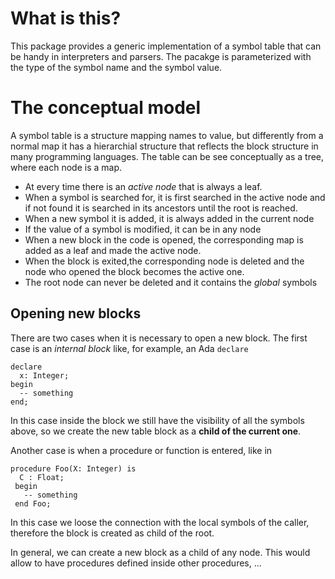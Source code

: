 # What is this?

This package provides a generic implementation of a symbol table that can be handy in interpreters and parsers.
The pacakge is parameterized with the type of the symbol name and the symbol value.

# The conceptual model

A symbol table is a structure mapping names to value, but differently from a normal map it has a hierarchial structure that reflects the block structure in many programming languages.  The table can be see conceptually as a tree, where each node is a map.  
* At every time there is an *active node* that is always a leaf. 
* When a symbol is searched for, it is first searched in the active node and if not found it is searched in its ancestors until the root is reached.  
* When a new symbol it is added, it is always added in the current node
* If the value of a symbol is modified, it can be in any node
* When a new block in the code is opened, the corresponding map is added as a leaf and made the active node.  
* When the block is exited,the corresponding node is deleted and the node who opened the block becomes the active one.
* The root node can never be deleted and it contains the *global* symbols

## Opening new blocks

There are two cases when it is necessary to open a new block.  The first case is an *internal block* like, for example, an Ada `declare`
```
declare
  x: Integer;
begin 
  -- something
end;
```
In this case inside the block we still have the visibility of all the symbols above, so we create the new table block as a **child of the current one**.

Another case is when a procedure or function is entered, like in
```
procedure Foo(X: Integer) is
  C : Float;
 begin
   -- something
 end Foo;
 ```
 In this case we loose the connection with the local symbols of the caller, therefore the block is created as child of the root.
 
 In general, we can create a new block as a child of any node.  This would allow to have procedures defined inside other procedures, ... 
